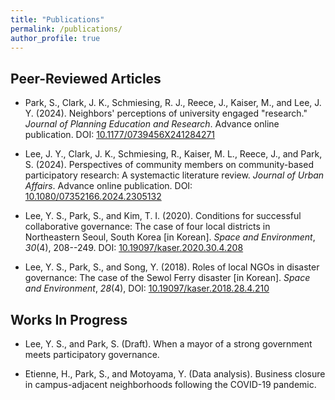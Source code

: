 ```yaml
---
title: "Publications"
permalink: /publications/
author_profile: true
---
```


## Peer-Reviewed Articles

- Park, S., Clark, J. K., Schmiesing, R. J., Reece, J., Kaiser, M., and Lee, J. Y. (2024). Neighbors' perceptions of university engaged "research." *Journal of Planning Education and Research*. Advance online publication. DOI: [10.1177/0739456X241284271](https://doi.org/10.1177/0739456X241284271)

- Lee, J. Y., Clark, J. K., Schmiesing, R., Kaiser, M. L., Reece, J., and Park, S. (2024). Perspectives of community members on community-based participatory research: A systemactic literature review. *Journal of Urban Affairs*. Advance online publication. DOI: [10.1080/07352166.2024.2305132](https://doi.org/10.1080/07352166.2024.2305132)

- Lee, Y. S., Park, S., and Kim, T. I. (2020). Conditions for successful collaborative governance: The case of four local districts in Northeastern Seoul, South Korea \[in Korean\]. *Space and Environment*, *30*(4), 208--249. DOI: [10.19097/kaser.2020.30.4.208](https://doi.org/10.19097/kaser.2020.30.4.208)

- Lee, Y. S., Park, S., and Song, Y. (2018). Roles of local NGOs in disaster governance: The case of the Sewol Ferry disaster \[in Korean\]. *Space and Environment*, *28*(4), DOI: [10.19097/kaser.2018.28.4.210](https://doi.org/10.19097/kaser.2018.28.4.210)

## Works In Progress

- Lee, Y. S., and Park, S. (Draft). When a mayor of a strong government meets participatory governance.

- Etienne, H., Park, S., and Motoyama, Y. (Data analysis). Business closure in campus-adjacent neighborhoods following the COVID-19 pandemic.